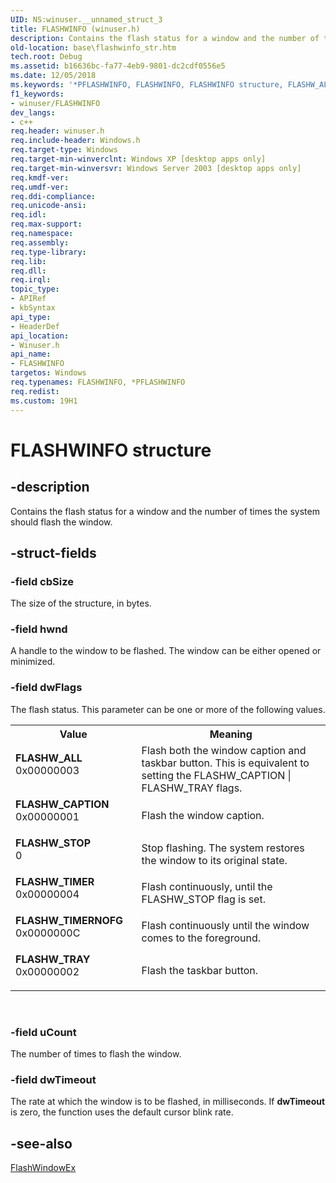 ```yaml
---
UID: NS:winuser.__unnamed_struct_3
title: FLASHWINFO (winuser.h)
description: Contains the flash status for a window and the number of times the system should flash the window.
old-location: base\flashwinfo_str.htm
tech.root: Debug
ms.assetid: b16636bc-fa77-4eb9-9801-dc2cdf0556e5
ms.date: 12/05/2018
ms.keywords: '*PFLASHWINFO, FLASHWINFO, FLASHWINFO structure, FLASHW_ALL, FLASHW_CAPTION, FLASHW_STOP, FLASHW_TIMER, FLASHW_TIMERNOFG, FLASHW_TRAY, PFLASHWINFO, PFLASHWINFO structure pointer, _win32_flashwinfo_str, base.flashwinfo_str, winuser/FLASHWINFO, winuser/PFLASHWINFO'
f1_keywords:
- winuser/FLASHWINFO
dev_langs:
- c++
req.header: winuser.h
req.include-header: Windows.h
req.target-type: Windows
req.target-min-winverclnt: Windows XP [desktop apps only]
req.target-min-winversvr: Windows Server 2003 [desktop apps only]
req.kmdf-ver: 
req.umdf-ver: 
req.ddi-compliance: 
req.unicode-ansi: 
req.idl: 
req.max-support: 
req.namespace: 
req.assembly: 
req.type-library: 
req.lib: 
req.dll: 
req.irql: 
topic_type:
- APIRef
- kbSyntax
api_type:
- HeaderDef
api_location:
- Winuser.h
api_name:
- FLASHWINFO
targetos: Windows
req.typenames: FLASHWINFO, *PFLASHWINFO
req.redist: 
ms.custom: 19H1
---
```


# FLASHWINFO structure


## -description


Contains the flash status for a window and the number of times the system should flash the window.


## -struct-fields




### -field cbSize

The size of the structure, in bytes.


### -field hwnd

A handle to the window to be flashed. The window can be either opened or minimized.


### -field dwFlags

The flash status. This parameter can be one or more of the following values. 



<table>
<tr>
<th>Value</th>
<th>Meaning</th>
</tr>
<tr>
<td width="40%"><a id="FLASHW_ALL"></a><a id="flashw_all"></a><dl>
<dt><b>FLASHW_ALL</b></dt>
<dt>0x00000003</dt>
</dl>
</td>
<td width="60%">
Flash both the window caption and taskbar button. This is equivalent to setting the FLASHW_CAPTION | FLASHW_TRAY flags.

</td>
</tr>
<tr>
<td width="40%"><a id="FLASHW_CAPTION"></a><a id="flashw_caption"></a><dl>
<dt><b>FLASHW_CAPTION</b></dt>
<dt>0x00000001</dt>
</dl>
</td>
<td width="60%">
Flash the window caption.

</td>
</tr>
<tr>
<td width="40%"><a id="FLASHW_STOP"></a><a id="flashw_stop"></a><dl>
<dt><b>FLASHW_STOP</b></dt>
<dt>0</dt>
</dl>
</td>
<td width="60%">
Stop flashing. The system restores the window to its original state.

</td>
</tr>
<tr>
<td width="40%"><a id="FLASHW_TIMER"></a><a id="flashw_timer"></a><dl>
<dt><b>FLASHW_TIMER</b></dt>
<dt>0x00000004</dt>
</dl>
</td>
<td width="60%">
Flash continuously, until the FLASHW_STOP flag is set.

</td>
</tr>
<tr>
<td width="40%"><a id="FLASHW_TIMERNOFG"></a><a id="flashw_timernofg"></a><dl>
<dt><b>FLASHW_TIMERNOFG</b></dt>
<dt>0x0000000C</dt>
</dl>
</td>
<td width="60%">
Flash continuously until the window comes to the foreground.

</td>
</tr>
<tr>
<td width="40%"><a id="FLASHW_TRAY"></a><a id="flashw_tray"></a><dl>
<dt><b>FLASHW_TRAY</b></dt>
<dt>0x00000002</dt>
</dl>
</td>
<td width="60%">
Flash the taskbar button.

</td>
</tr>
</table>
 


### -field uCount

The number of times to flash the window.


### -field dwTimeout

The rate at which the window is to be flashed, in milliseconds. If <b>dwTimeout</b> is zero, the function uses the default cursor blink rate.


## -see-also




<a href="https://docs.microsoft.com/windows/desktop/api/winuser/nf-winuser-flashwindowex">FlashWindowEx</a>
 

 

